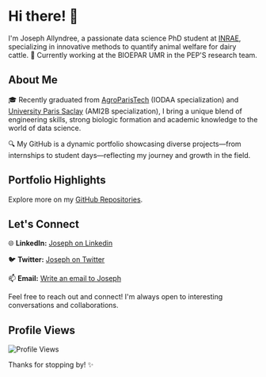 
# Hi there! 👋

I'm Joseph Allyndree, a passionate data science PhD student at [INRAE](https://www.inrae.fr/en), specializing in innovative methods to quantify animal welfare for dairy cattle. 🐄
Currently working at the BIOEPAR UMR in the PEP'S research team. 

## About Me

🎓 Recently graduated from [AgroParisTech](https://synapses.agroparistech.fr/catalogue/2022-2023/parcours/201/IDF3A-IODAA-de-l-information-a-la-decision-par-l-analyse-et-l-apprentissage) (IODAA specialization) and [University Paris Saclay](https://www.universite-paris-saclay.fr/formation/master/bio-informatique/m2-biologie-computationnelle-analyse-modelisation-et-ingenierie-de-linformation-biologique-et-medicale) (AMI2B specialization), I bring a unique blend of engineering skills, strong biologic formation and academic knowledge to the world of data science.

🔍 My GitHub is a dynamic portfolio showcasing diverse projects—from internships to student days—reflecting my journey and growth in the field.

## Portfolio Highlights

Explore more on my [GitHub Repositories](https://github.com/J-ally?tab=repositories).

## Let's Connect

🌐 **LinkedIn:** [Joseph on Linkedin](www.linkedin.com/in/joseph-allyndree-904bb71b5)

🐦 **Twitter:** [Joseph on Twitter](https://twitter.com/JAllyndree)

📫 **Email:** [Write an email to Joseph](joseph.allyndree@inrae.fr)

Feel free to reach out and connect! I'm always open to interesting conversations and collaborations.

## Profile Views

![Profile Views](https://komarev.com/ghpvc/?username=J-ally&color=blueviolet)

Thanks for stopping by! ✨
